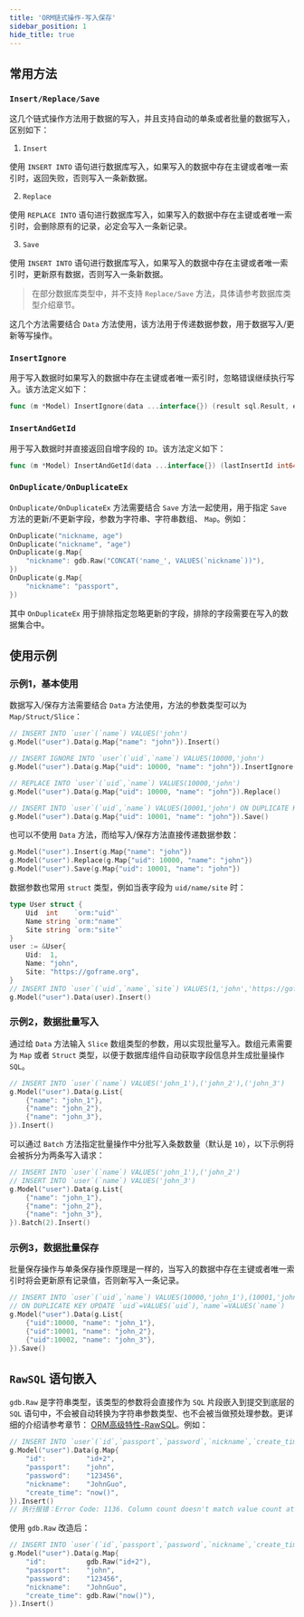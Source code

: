 ```yaml
---
title: 'ORM链式操作-写入保存'
sidebar_position: 1
hide_title: true
---
```


## 常用方法

### `Insert/Replace/Save`

这几个链式操作方法用于数据的写入，并且支持自动的单条或者批量的数据写入，区别如下：

1. `Insert`

使用 `INSERT INTO` 语句进行数据库写入，如果写入的数据中存在主键或者唯一索引时，返回失败，否则写入一条新数据。

2. `Replace`

使用 `REPLACE INTO` 语句进行数据库写入，如果写入的数据中存在主键或者唯一索引时，会删除原有的记录，必定会写入一条新记录。

3. `Save`

使用 `INSERT INTO` 语句进行数据库写入，如果写入的数据中存在主键或者唯一索引时，更新原有数据，否则写入一条新数据。


> 在部分数据库类型中，并不支持 `Replace/Save` 方法，具体请参考数据库类型介绍章节。

这几个方法需要结合 `Data` 方法使用，该方法用于传递数据参数，用于数据写入/更新等写操作。

### `InsertIgnore`

用于写入数据时如果写入的数据中存在主键或者唯一索引时，忽略错误继续执行写入。该方法定义如下：

```go
func (m *Model) InsertIgnore(data ...interface{}) (result sql.Result, err error)
```

### `InsertAndGetId`

用于写入数据时并直接返回自增字段的 `ID`。该方法定义如下：

```go
func (m *Model) InsertAndGetId(data ...interface{}) (lastInsertId int64, err error)
```

### `OnDuplicate/OnDuplicateEx`

`OnDuplicate/OnDuplicateEx` 方法需要结合 `Save` 方法一起使用，用于指定 `Save` 方法的更新/不更新字段，参数为字符串、字符串数组、 `Map`。例如：

```go
OnDuplicate("nickname, age")
OnDuplicate("nickname", "age")
OnDuplicate(g.Map{
    "nickname": gdb.Raw("CONCAT('name_', VALUES(`nickname`))"),
})
OnDuplicate(g.Map{
    "nickname": "passport",
})
```

其中 `OnDuplicateEx` 用于排除指定忽略更新的字段，排除的字段需要在写入的数据集合中。

## 使用示例

### 示例1，基本使用

数据写入/保存方法需要结合 `Data` 方法使用，方法的参数类型可以为 `Map/Struct/Slice`：

```go
// INSERT INTO `user`(`name`) VALUES('john')
g.Model("user").Data(g.Map{"name": "john"}).Insert()

// INSERT IGNORE INTO `user`(`uid`,`name`) VALUES(10000,'john')
g.Model("user").Data(g.Map{"uid": 10000, "name": "john"}).InsertIgnore()

// REPLACE INTO `user`(`uid`,`name`) VALUES(10000,'john')
g.Model("user").Data(g.Map{"uid": 10000, "name": "john"}).Replace()

// INSERT INTO `user`(`uid`,`name`) VALUES(10001,'john') ON DUPLICATE KEY UPDATE `uid`=VALUES(`uid`),`name`=VALUES(`name`)
g.Model("user").Data(g.Map{"uid": 10001, "name": "john"}).Save()
```

也可以不使用 `Data` 方法，而给写入/保存方法直接传递数据参数：

```go
g.Model("user").Insert(g.Map{"name": "john"})
g.Model("user").Replace(g.Map{"uid": 10000, "name": "john"})
g.Model("user").Save(g.Map{"uid": 10001, "name": "john"})
```

数据参数也常用 `
          struct
        ` 类型，例如当表字段为 `
          uid/name/site
        ` 时：

```go
type User struct {
    Uid  int    `orm:"uid"`
    Name string `orm:"name"`
    Site string `orm:"site"`
}
user := &User{
    Uid:  1,
    Name: "john",
    Site: "https://goframe.org",
}
// INSERT INTO `user`(`uid`,`name`,`site`) VALUES(1,'john','https://goframe.org')
g.Model("user").Data(user).Insert()
```

### 示例2，数据批量写入

通过给 `Data` 方法输入 `Slice` 数组类型的参数，用以实现批量写入。数组元素需要为 `Map` 或者 `Struct` 类型，以便于数据库组件自动获取字段信息并生成批量操作 `SQL`。

```go
// INSERT INTO `user`(`name`) VALUES('john_1'),('john_2'),('john_3')
g.Model("user").Data(g.List{
    {"name": "john_1"},
    {"name": "john_2"},
    {"name": "john_3"},
}).Insert()
```

可以通过 `Batch` 方法指定批量操作中分批写入条数数量（默认是 `10`），以下示例将会被拆分为两条写入请求：

```go
// INSERT INTO `user`(`name`) VALUES('john_1'),('john_2')
// INSERT INTO `user`(`name`) VALUES('john_3')
g.Model("user").Data(g.List{
    {"name": "john_1"},
    {"name": "john_2"},
    {"name": "john_3"},
}).Batch(2).Insert()
```

### 示例3，数据批量保存

批量保存操作与单条保存操作原理是一样的，当写入的数据中存在主键或者唯一索引时将会更新原有记录值，否则新写入一条记录。

```go
// INSERT INTO `user`(`uid`,`name`) VALUES(10000,'john_1'),(10001,'john_2'),(10002,'john_3')
// ON DUPLICATE KEY UPDATE `uid`=VALUES(`uid`),`name`=VALUES(`name`)
g.Model("user").Data(g.List{
    {"uid":10000, "name": "john_1"},
    {"uid":10001, "name": "john_2"},
    {"uid":10002, "name": "john_3"},
}).Save()
```

## `RawSQL` 语句嵌入

`gdb.Raw` 是字符串类型，该类型的参数将会直接作为 `SQL` 片段嵌入到提交到底层的 `SQL` 语句中，不会被自动转换为字符串参数类型、也不会被当做预处理参数。更详细的介绍请参考章节： [ORM高级特性-RawSQL](output/goframe-v2.5-md/核心组件/数据库ORM/ORM高级特性/ORM高级特性-RawSQL)。例如：

```go
// INSERT INTO `user`(`id`,`passport`,`password`,`nickname`,`create_time`) VALUES('id+2','john','123456','now()')
g.Model("user").Data(g.Map{
    "id":          "id+2",
    "passport":    "john",
    "password":    "123456",
    "nickname":    "JohnGuo",
    "create_time": "now()",
}).Insert()
// 执行报错：Error Code: 1136. Column count doesn't match value count at row 1
```

使用 `gdb.Raw` 改造后：

```go
// INSERT INTO `user`(`id`,`passport`,`password`,`nickname`,`create_time`) VALUES(id+2,'john','123456',now())
g.Model("user").Data(g.Map{
    "id":          gdb.Raw("id+2"),
    "passport":    "john",
    "password":    "123456",
    "nickname":    "JohnGuo",
    "create_time": gdb.Raw("now()"),
}).Insert()
```